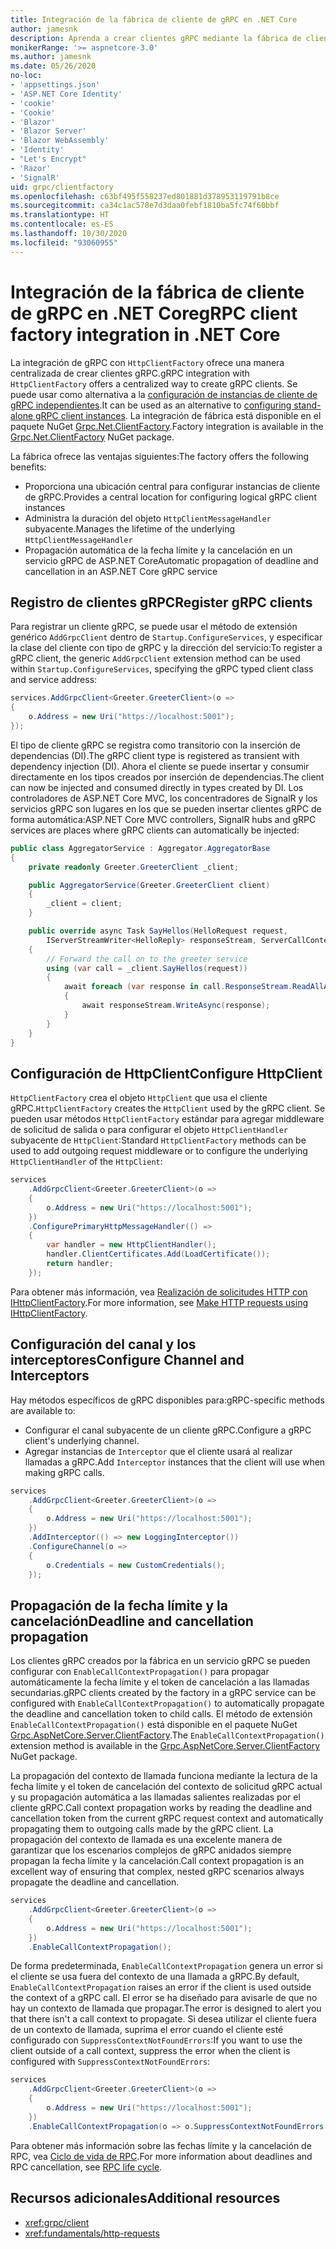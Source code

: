 ```yaml
---
title: Integración de la fábrica de cliente de gRPC en .NET Core
author: jamesnk
description: Aprenda a crear clientes gRPC mediante la fábrica de cliente.
monikerRange: '>= aspnetcore-3.0'
ms.author: jamesnk
ms.date: 05/26/2020
no-loc:
- 'appsettings.json'
- 'ASP.NET Core Identity'
- 'cookie'
- 'Cookie'
- 'Blazor'
- 'Blazor Server'
- 'Blazor WebAssembly'
- 'Identity'
- "Let's Encrypt"
- 'Razor'
- 'SignalR'
uid: grpc/clientfactory
ms.openlocfilehash: c63bf495f558237ed801881d378953119791b8ce
ms.sourcegitcommit: ca34c1ac578e7d3daa0febf1810ba5fc74f60bbf
ms.translationtype: HT
ms.contentlocale: es-ES
ms.lasthandoff: 10/30/2020
ms.locfileid: "93060955"
---
```

# <a name="grpc-client-factory-integration-in-net-core"></a><span data-ttu-id="baa7d-103">Integración de la fábrica de cliente de gRPC en .NET Core</span><span class="sxs-lookup"><span data-stu-id="baa7d-103">gRPC client factory integration in .NET Core</span></span>

<span data-ttu-id="baa7d-104">La integración de gRPC con `HttpClientFactory` ofrece una manera centralizada de crear clientes gRPC.</span><span class="sxs-lookup"><span data-stu-id="baa7d-104">gRPC integration with `HttpClientFactory` offers a centralized way to create gRPC clients.</span></span> <span data-ttu-id="baa7d-105">Se puede usar como alternativa a la [configuración de instancias de cliente de gRPC independientes](xref:grpc/client).</span><span class="sxs-lookup"><span data-stu-id="baa7d-105">It can be used as an alternative to [configuring stand-alone gRPC client instances](xref:grpc/client).</span></span> <span data-ttu-id="baa7d-106">La integración de fábrica está disponible en el paquete NuGet [Grpc.Net.ClientFactory](https://www.nuget.org/packages/Grpc.Net.ClientFactory).</span><span class="sxs-lookup"><span data-stu-id="baa7d-106">Factory integration is available in the [Grpc.Net.ClientFactory](https://www.nuget.org/packages/Grpc.Net.ClientFactory) NuGet package.</span></span>

<span data-ttu-id="baa7d-107">La fábrica ofrece las ventajas siguientes:</span><span class="sxs-lookup"><span data-stu-id="baa7d-107">The factory offers the following benefits:</span></span>

* <span data-ttu-id="baa7d-108">Proporciona una ubicación central para configurar instancias de cliente de gRPC.</span><span class="sxs-lookup"><span data-stu-id="baa7d-108">Provides a central location for configuring logical gRPC client instances</span></span>
* <span data-ttu-id="baa7d-109">Administra la duración del objeto `HttpClientMessageHandler` subyacente.</span><span class="sxs-lookup"><span data-stu-id="baa7d-109">Manages the lifetime of the underlying `HttpClientMessageHandler`</span></span>
* <span data-ttu-id="baa7d-110">Propagación automática de la fecha límite y la cancelación en un servicio gRPC de ASP.NET Core</span><span class="sxs-lookup"><span data-stu-id="baa7d-110">Automatic propagation of deadline and cancellation in an ASP.NET Core gRPC service</span></span>

## <a name="register-grpc-clients"></a><span data-ttu-id="baa7d-111">Registro de clientes gRPC</span><span class="sxs-lookup"><span data-stu-id="baa7d-111">Register gRPC clients</span></span>

<span data-ttu-id="baa7d-112">Para registrar un cliente gRPC, se puede usar el método de extensión genérico `AddGrpcClient` dentro de `Startup.ConfigureServices`, y especificar la clase del cliente con tipo de gRPC y la dirección del servicio:</span><span class="sxs-lookup"><span data-stu-id="baa7d-112">To register a gRPC client, the generic `AddGrpcClient` extension method can be used within `Startup.ConfigureServices`, specifying the gRPC typed client class and service address:</span></span>

```csharp
services.AddGrpcClient<Greeter.GreeterClient>(o =>
{
    o.Address = new Uri("https://localhost:5001");
});
```

<span data-ttu-id="baa7d-113">El tipo de cliente gRPC se registra como transitorio con la inserción de dependencias (DI).</span><span class="sxs-lookup"><span data-stu-id="baa7d-113">The gRPC client type is registered as transient with dependency injection (DI).</span></span> <span data-ttu-id="baa7d-114">Ahora el cliente se puede insertar y consumir directamente en los tipos creados por inserción de dependencias.</span><span class="sxs-lookup"><span data-stu-id="baa7d-114">The client can now be injected and consumed directly in types created by DI.</span></span> <span data-ttu-id="baa7d-115">Los controladores de ASP.NET Core MVC, los concentradores de SignalR y los servicios gRPC son lugares en los que se pueden insertar clientes gRPC de forma automática:</span><span class="sxs-lookup"><span data-stu-id="baa7d-115">ASP.NET Core MVC controllers, SignalR hubs and gRPC services are places where gRPC clients can automatically be injected:</span></span>

```csharp
public class AggregatorService : Aggregator.AggregatorBase
{
    private readonly Greeter.GreeterClient _client;

    public AggregatorService(Greeter.GreeterClient client)
    {
        _client = client;
    }

    public override async Task SayHellos(HelloRequest request,
        IServerStreamWriter<HelloReply> responseStream, ServerCallContext context)
    {
        // Forward the call on to the greeter service
        using (var call = _client.SayHellos(request))
        {
            await foreach (var response in call.ResponseStream.ReadAllAsync())
            {
                await responseStream.WriteAsync(response);
            }
        }
    }
}
```

## <a name="configure-httpclient"></a><span data-ttu-id="baa7d-116">Configuración de HttpClient</span><span class="sxs-lookup"><span data-stu-id="baa7d-116">Configure HttpClient</span></span>

<span data-ttu-id="baa7d-117">`HttpClientFactory` crea el objeto `HttpClient` que usa el cliente gRPC.</span><span class="sxs-lookup"><span data-stu-id="baa7d-117">`HttpClientFactory` creates the `HttpClient` used by the gRPC client.</span></span> <span data-ttu-id="baa7d-118">Se pueden usar métodos `HttpClientFactory` estándar para agregar middleware de solicitud de salida o para configurar el objeto `HttpClientHandler` subyacente de `HttpClient`:</span><span class="sxs-lookup"><span data-stu-id="baa7d-118">Standard `HttpClientFactory` methods can be used to add outgoing request middleware or to configure the underlying `HttpClientHandler` of the `HttpClient`:</span></span>

```csharp
services
    .AddGrpcClient<Greeter.GreeterClient>(o =>
    {
        o.Address = new Uri("https://localhost:5001");
    })
    .ConfigurePrimaryHttpMessageHandler(() =>
    {
        var handler = new HttpClientHandler();
        handler.ClientCertificates.Add(LoadCertificate());
        return handler;
    });
```

<span data-ttu-id="baa7d-119">Para obtener más información, vea [Realización de solicitudes HTTP con IHttpClientFactory](xref:fundamentals/http-requests).</span><span class="sxs-lookup"><span data-stu-id="baa7d-119">For more information, see [Make HTTP requests using IHttpClientFactory](xref:fundamentals/http-requests).</span></span>

## <a name="configure-channel-and-interceptors"></a><span data-ttu-id="baa7d-120">Configuración del canal y los interceptores</span><span class="sxs-lookup"><span data-stu-id="baa7d-120">Configure Channel and Interceptors</span></span>

<span data-ttu-id="baa7d-121">Hay métodos específicos de gRPC disponibles para:</span><span class="sxs-lookup"><span data-stu-id="baa7d-121">gRPC-specific methods are available to:</span></span>

* <span data-ttu-id="baa7d-122">Configurar el canal subyacente de un cliente gRPC.</span><span class="sxs-lookup"><span data-stu-id="baa7d-122">Configure a gRPC client's underlying channel.</span></span>
* <span data-ttu-id="baa7d-123">Agregar instancias de `Interceptor` que el cliente usará al realizar llamadas a gRPC.</span><span class="sxs-lookup"><span data-stu-id="baa7d-123">Add `Interceptor` instances that the client will use when making gRPC calls.</span></span>

```csharp
services
    .AddGrpcClient<Greeter.GreeterClient>(o =>
    {
        o.Address = new Uri("https://localhost:5001");
    })
    .AddInterceptor(() => new LoggingInterceptor())
    .ConfigureChannel(o =>
    {
        o.Credentials = new CustomCredentials();
    });
```

## <a name="deadline-and-cancellation-propagation"></a><span data-ttu-id="baa7d-124">Propagación de la fecha límite y la cancelación</span><span class="sxs-lookup"><span data-stu-id="baa7d-124">Deadline and cancellation propagation</span></span>

<span data-ttu-id="baa7d-125">Los clientes gRPC creados por la fábrica en un servicio gRPC se pueden configurar con `EnableCallContextPropagation()` para propagar automáticamente la fecha límite y el token de cancelación a las llamadas secundarias.</span><span class="sxs-lookup"><span data-stu-id="baa7d-125">gRPC clients created by the factory in a gRPC service can be configured with `EnableCallContextPropagation()` to automatically propagate the deadline and cancellation token to child calls.</span></span> <span data-ttu-id="baa7d-126">El método de extensión `EnableCallContextPropagation()` está disponible en el paquete NuGet [Grpc.AspNetCore.Server.ClientFactory](https://www.nuget.org/packages/Grpc.AspNetCore.Server.ClientFactory).</span><span class="sxs-lookup"><span data-stu-id="baa7d-126">The `EnableCallContextPropagation()` extension method is available in the [Grpc.AspNetCore.Server.ClientFactory](https://www.nuget.org/packages/Grpc.AspNetCore.Server.ClientFactory) NuGet package.</span></span>

<span data-ttu-id="baa7d-127">La propagación del contexto de llamada funciona mediante la lectura de la fecha límite y el token de cancelación del contexto de solicitud gRPC actual y su propagación automática a las llamadas salientes realizadas por el cliente gRPC.</span><span class="sxs-lookup"><span data-stu-id="baa7d-127">Call context propagation works by reading the deadline and cancellation token from the current gRPC request context and automatically propagating them to outgoing calls made by the gRPC client.</span></span> <span data-ttu-id="baa7d-128">La propagación del contexto de llamada es una excelente manera de garantizar que los escenarios complejos de gRPC anidados siempre propagan la fecha límite y la cancelación.</span><span class="sxs-lookup"><span data-stu-id="baa7d-128">Call context propagation is an excellent way of ensuring that complex, nested gRPC scenarios always propagate the deadline and cancellation.</span></span>

```csharp
services
    .AddGrpcClient<Greeter.GreeterClient>(o =>
    {
        o.Address = new Uri("https://localhost:5001");
    })
    .EnableCallContextPropagation();
```

<span data-ttu-id="baa7d-129">De forma predeterminada, `EnableCallContextPropagation` genera un error si el cliente se usa fuera del contexto de una llamada a gRPC.</span><span class="sxs-lookup"><span data-stu-id="baa7d-129">By default, `EnableCallContextPropagation` raises an error if the client is used outside the context of a gRPC call.</span></span> <span data-ttu-id="baa7d-130">El error se ha diseñado para avisarle de que no hay un contexto de llamada que propagar.</span><span class="sxs-lookup"><span data-stu-id="baa7d-130">The error is designed to alert you that there isn't a call context to propagate.</span></span> <span data-ttu-id="baa7d-131">Si desea utilizar el cliente fuera de un contexto de llamada, suprima el error cuando el cliente esté configurado con `SuppressContextNotFoundErrors`:</span><span class="sxs-lookup"><span data-stu-id="baa7d-131">If you want to use the client outside of a call context, suppress the error when the client is configured with `SuppressContextNotFoundErrors`:</span></span>

```csharp
services
    .AddGrpcClient<Greeter.GreeterClient>(o =>
    {
        o.Address = new Uri("https://localhost:5001");
    })
    .EnableCallContextPropagation(o => o.SuppressContextNotFoundErrors = true);
```

<span data-ttu-id="baa7d-132">Para obtener más información sobre las fechas límite y la cancelación de RPC, vea [Ciclo de vida de RPC](https://www.grpc.io/docs/guides/concepts/#rpc-life-cycle).</span><span class="sxs-lookup"><span data-stu-id="baa7d-132">For more information about deadlines and RPC cancellation, see [RPC life cycle](https://www.grpc.io/docs/guides/concepts/#rpc-life-cycle).</span></span>

## <a name="additional-resources"></a><span data-ttu-id="baa7d-133">Recursos adicionales</span><span class="sxs-lookup"><span data-stu-id="baa7d-133">Additional resources</span></span>

* <xref:grpc/client>
* <xref:fundamentals/http-requests>
